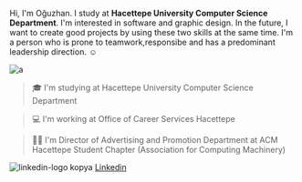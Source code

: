 Hi, I'm Oğuzhan. I study at **Hacettepe University Computer Science Department**. I'm interested in software and graphic design. In the future, I want to create good projects by using these two skills at the same time. I'm a person who is prone to teamwork,responsibe and has a predominant leadership direction. ☺️




![a](https://user-images.githubusercontent.com/68961575/153859046-f6abbcd2-3f5a-44be-a200-acdc7f0b7adb.jpg)

> 🎓 I'm studying at Hacettepe University Computer Science Department

> 💻 I'm working at Office of Career Services Hacettepe

> 👨‍💻 I'm Director of Advertising and Promotion Department at ACM Hacettepe Student Chapter (Association for Computing Machinery)


![linkedin-logo kopya](https://user-images.githubusercontent.com/68961575/153865481-500d5b35-55d2-4f34-b3ed-32478733e3cb.png) [Linkedin](linkedin.com/in/oğuzhan-ertekin/)
